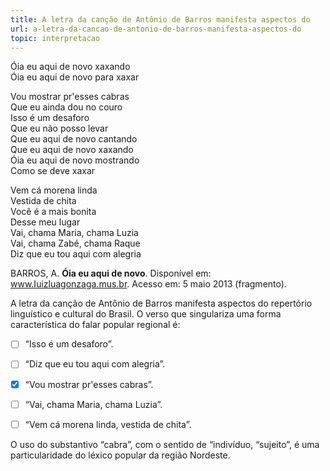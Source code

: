 ```yaml
---
title: A letra da canção de Antônio de Barros manifesta aspectos do
url: a-letra-da-cancao-de-antonio-de-barros-manifesta-aspectos-do
topic: interpretacao
---
```



Óia eu aqui de novo xaxando\
Óia eu aqui de novo para xaxar

Vou mostrar pr'esses cabras\
Que eu ainda dou no couro\
Isso é um desaforo\
Que eu não posso levar\
Que eu aqui de novo cantando\
Que eu aqui de novo xaxando\
Óia eu aqui de novo mostrando\
Como se deve xaxar

Vem cá morena linda\
Vestida de chita\
Você é a mais bonita\
Desse meu lugar\
Vai, chama Maria, chama Luzia\
Vai, chama Zabé, chama Raque\
Diz que eu tou aqui com alegria

BARROS, A. **Óia eu aqui de novo**. Disponível em: www.Iuizluagonzaga.mus.br. Acesso em: 5 maio 2013 (fragmento).

A letra da canção de Antônio de Barros manifesta aspectos do repertório linguístico e cultural do Brasil. O verso que singulariza uma forma característica do falar popular regional é:



- [ ] “Isso é um desaforo”.
- [ ] “Diz que eu tou aqui com alegria”.
- [x] “Vou mostrar pr'esses cabras”.
- [ ] “Vai, chama Maria, chama Luzia”.
- [ ] “Vem cá morena linda, vestida de chita”.


O uso do substantivo “cabra”, com o sentido de “indivíduo, “sujeito”, é uma particularidade do léxico popular da região Nordeste.
